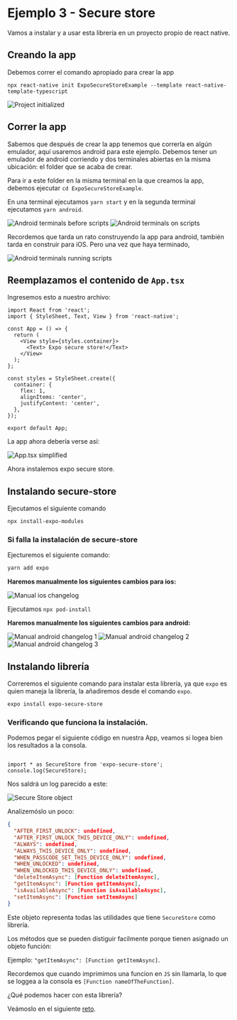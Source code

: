 # Ejemplo 3 - Secure store

Vamos a instalar y a usar esta librería en un proyecto propio de react native.

## Creando la app

Debemos correr el comando apropiado para crear la app

`npx react-native init ExpoSecureStoreExample --template react-native-template-typescript`

![Project initialized](assets/ProjectInit.png)

## Correr la app

Sabemos que después de crear la app tenemos que correrla en algún emulador, aquí usaremos android para este ejemplo. Debemos tener un emulador de android corriendo y dos terminales abiertas en la misma ubicación: el folder que se acaba de crear.

Para ir a este folder en la misma terminal en la que creamos la app, debemos ejecutar `cd ExpoSecureStoreExample`.

En una terminal ejecutamos `yarn start` y en la segunda terminal ejecutamos `yarn android`.

![Android terminals before scripts](assets/AndroidTerminals.png)
![Android terminals on scripts](assets/AndroidTerminalsScripts.png)

Recordemos que tarda un rato construyendo la app para android, también tarda en construir para iOS. Pero una vez que haya terminado,

![Android terminals running scripts](assets/AndroidTerminalsRunning.png)

## Reemplazamos el contenido de `App.tsx`

Ingresemos esto a nuestro archivo:

```TSX
import React from 'react';
import { StyleSheet, Text, View } from 'react-native';

const App = () => {
  return (
    <View style={styles.container}>
      <Text> Expo secure store!</Text>
    </View>
  );
};

const styles = StyleSheet.create({
  container: {
    flex: 1,
    alignItems: 'center',
    justifyContent: 'center',
  },
});

export default App;
```

La app ahora debería verse así:

![App.tsx simplified](./assets/AppSimplified.png)

Ahora instalemos expo secure store.

## Instalando secure-store

Ejecutamos el siguiente comando

```bash
npx install-expo-modules
```

### Si falla la instalación de secure-store

Ejecturemos el siguiente comando:

```bash
yarn add expo
```

**Haremos manualmente los siguientes cambios para ios:**

![Manual ios changelog](./assets/SecureStore-ios-changelog.png)

Ejecutamos `npx pod-install`

**Haremos manualmente los siguientes cambios para android:**

![Manual android changelog 1](./assets/SecureStore-android-changelog1.png)
![Manual android changelog 2](./assets/SecureStore-android-changelog2.png)
![Manual android changelog 3](./assets/SecureStore-android-changelog3.png)

## Instalando librería

Correremos el siguiente comando para instalar esta librería, ya que `expo` es quien maneja la librería, la añadiremos desde el comando `expo`.

```bash
expo install expo-secure-store
```
### Verificando que funciona la instalación.

Podemos pegar el siguiente código en nuestra App, veamos si logea bien los resultados a la consola.

```TS

import * as SecureStore from 'expo-secure-store';
console.log(SecureStore);

```

Nos saldrá un log parecido a este:

![Secure Store object](./assets/Secure-store-object-console.png)

Analizemóslo un poco:

```JSON
{
  "AFTER_FIRST_UNLOCK": undefined,
  "AFTER_FIRST_UNLOCK_THIS_DEVICE_ONLY": undefined,
  "ALWAYS": undefined,
  "ALWAYS_THIS_DEVICE_ONLY": undefined,
  "WHEN_PASSCODE_SET_THIS_DEVICE_ONLY": undefined,
  "WHEN_UNLOCKED": undefined,
  "WHEN_UNLOCKED_THIS_DEVICE_ONLY": undefined,
  "deleteItemAsync": [Function deleteItemAsync],
  "getItemAsync": [Function getItemAsync],
  "isAvailableAsync": [Function isAvailableAsync],
  "setItemAsync": [Function setItemAsync]
}
```

Este objeto representa todas las utilidades que tiene `SecureStore` como librería.

Los métodos que se pueden distiguir facilmente porque tienen asignado un objeto función:

Ejemplo: `"getItemAsync": [Function getItemAsync]`.

Recordemos que cuando imprimimos una funcion en `JS` sin llamarla, lo que se loggea a la consola es `[Function nameOfTheFunction]`.

¿Qué podemos hacer con esta librería?

Veámoslo en el siguiente [reto](../Reto-01/).